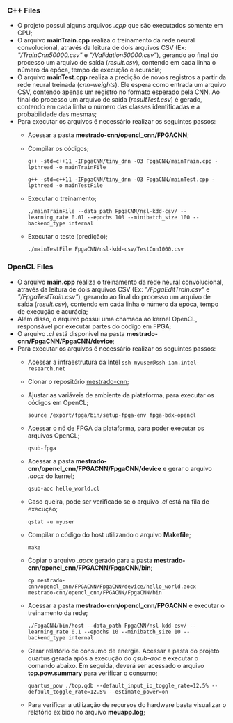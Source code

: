 ### C++ Files

- O projeto possui alguns arquivos *.cpp* que são executados somente em CPU;
- O arquivo **mainTrain.cpp** realiza o treinamento da rede neural convolucional, através da leitura de dois arquivos CSV (Ex: *"/TrainCnn50000.csv"* e *"/Validation50000.csv"*), gerando ao final do processo um arquivo de saída (*result.csv*), contendo em cada linha o número da epóca, tempo de execução e acurácia;
- O arquivo **mainTest.cpp** realiza a predição de novos registros a partir da rede neural treinada (*cnn-weights*). Ele espera como entrada um arquivo CSV, contendo apenas um registro no formato esperado pela CNN. Ao final do processo um arquivo de saída (*resultTest.csv*) é gerado, contendo em cada linha o número das classes identificadas e a probabilidade das mesmas;
- Para executar os arquivos é necessário realizar os seguintes passos:
    - Acessar a pasta **mestrado-cnn/opencl_cnn/FPGACNN**;
    
    - Compilar os códigos;  

        `g++ -std=c++11 -IFpgaCNN/tiny_dnn -O3 FpgaCNN/mainTrain.cpp -lpthread -o mainTrainFile`

        `g++ -std=c++11 -IFpgaCNN/tiny_dnn -O3 FpgaCNN/mainTest.cpp -lpthread -o mainTestFile`

    - Executar o treinamento;

        `./mainTrainFile --data_path FpgaCNN/nsl-kdd-csv/ --learning_rate 0.01 --epochs 100 --minibatch_size 100 --backend_type internal`

    - Executar o teste (predição);

        `./mainTestFile FpgaCNN/nsl-kdd-csv/TestCnn1000.csv `

### OpenCL Files

- O arquivo **main.cpp** realiza o treinamento da rede neural convolucional, através da leitura de dois arquivos CSV (Ex: *"/FpgaEditTrain.csv"* e *"/FpgaTestTrain.csv"*), gerando ao final do processo um arquivo de saída (*result.csv*), contendo em cada linha o número da epóca, tempo de execução e acurácia;
- Além disso, o arquivo possui uma chamada ao kernel OpenCL, responsável por executar partes do código em FPGA;
- O arquivo *.cl* está disponível na pasta **mestrado-cnn/FpgaCNN/FpgaCNN/device**;
- Para executar os arquivos é necessário realizar os seguintes passos:
    - Acessar a infraestrutura da Intel `ssh myuser@ssh-iam.intel-research.net`

    - Clonar o repositório [mestrado-cnn](https://github.com/lucasandradecb/mestrado-cnn);

    - Ajustar as variáveis de ambiente da plataforma, para executar os códigos em OpenCL;

        `source /export/fpga/bin/setup-fpga-env fpga-bdx-opencl`

    - Acessar o nó de FPGA da plataforma, para poder executar os arquivos OpenCL;

        `qsub-fpga`

    - Acessar a pasta **mestrado-cnn/opencl_cnn/FPGACNN/FpgaCNN/device** e gerar o arquivo *.aocx* do kernel;

        `qsub-aoc hello_world.cl`

    - Caso queira, pode ser verificado se o arquivo *.cl* está na fila de execução;

        `qstat -u myuser`

    - Compilar o código do host utilizando o arquivo **Makefile**;

        `make`

    - Copiar o arquivo *.aocx* gerado para a pasta **mestrado-cnn/opencl_cnn/FPGACNN/FpgaCNN/bin**;

        `cp mestrado-cnn/opencl_cnn/FPGACNN/FpgaCNN/device/hello_world.aocx mestrado-cnn/opencl_cnn/FPGACNN/FpgaCNN/bin`
    
    - Acessar a pasta **mestrado-cnn/opencl_cnn/FPGACNN** e executar o treinamento da rede;

        `./FpgaCNN/bin/host --data_path FpgaCNN/nsl-kdd-csv/ --learning_rate 0.1 --epochs 10 --minibatch_size 10 --backend_type internal`

    - Gerar relatório de consumo de energia. Acessar a pasta do projeto quartus gerada após a execução do *qsub-aoc* e executar o comando abaixo. Em seguida, deverá ser acessado o arquivo **top.pow.summary** para verificar o consumo;

        `quartus_pow ./top.qdb --default_input_io_toggle_rate=12.5% --default_toggle_rate=12.5% --estimate_power=on`

    - Para verificar a utilização de recursos do hardware basta visualizar o relatório exibido no arquivo **meuapp.log**;

